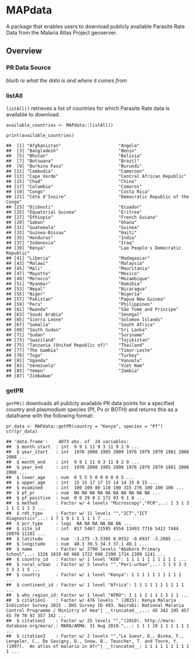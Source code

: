 MAPdata
=======

A package that enables users to download publicly available Parasite
Rate Data from the Malaria Atlas Project geoserver.

Overview
--------

### PR Data Source

*blurb re what the data is and where it comes from*

### listAll

`listAll()` retrieves a list of countries for which Parasite Rate data
is available to download.

    available_countries <- MAPdata::listAll()

    print(available_countries)

    ##  [1] "Afghanistan"                      "Angola"                          
    ##  [3] "Bangladesh"                       "Benin"                           
    ##  [5] "Bhutan"                           "Bolivia"                         
    ##  [7] "Botswana"                         "Brazil"                          
    ##  [9] "Burkina Faso"                     "Burundi"                         
    ## [11] "Cambodia"                         "Cameroon"                        
    ## [13] "Cape Verde"                       "Central African Republic"        
    ## [15] "Chad"                             "China"                           
    ## [17] "Colombia"                         "Comoros"                         
    ## [19] "Congo"                            "Costa Rica"                      
    ## [21] "Côte d'Ivoire"                    "Democratic Republic of the Congo"
    ## [23] "Djibouti"                         "Ecuador"                         
    ## [25] "Equatorial Guinea"                "Eritrea"                         
    ## [27] "Ethiopia"                         "French Guiana"                   
    ## [29] "Gabon"                            "Ghana"                           
    ## [31] "Guatemala"                        "Guinea"                          
    ## [33] "Guinea-Bissau"                    "Haiti"                           
    ## [35] "Honduras"                         "India"                           
    ## [37] "Indonesia"                        "Iraq"                            
    ## [39] "Kenya"                            "Lao People's Democratic Republic"
    ## [41] "Liberia"                          "Madagascar"                      
    ## [43] "Malawi"                           "Malaysia"                        
    ## [45] "Mali"                             "Mauritania"                      
    ## [47] "Mayotte"                          "Mexico"                          
    ## [49] "Morocco"                          "Mozambique"                      
    ## [51] "Myanmar"                          "Namibia"                         
    ## [53] "Nepal"                            "Nicaragua"                       
    ## [55] "Niger"                            "Nigeria"                         
    ## [57] "Pakistan"                         "Papua New Guinea"                
    ## [59] "Peru"                             "Philippines"                     
    ## [61] "Rwanda"                           "São Tomé and Príncipe"           
    ## [63] "Saudi Arabia"                     "Senegal"                         
    ## [65] "Sierra Leone"                     "Solomon Islands"                 
    ## [67] "Somalia"                          "South Africa"                    
    ## [69] "South Sudan"                      "Sri Lanka"                       
    ## [71] "Sudan"                            "Suriname"                        
    ## [73] "Swaziland"                        "Tajikistan"                      
    ## [75] "Tanzania (United Republic of)"    "Thailand"                        
    ## [77] "The Gambia"                       "Timor-Leste"                     
    ## [79] "Togo"                             "Turkey"                          
    ## [81] "Uganda"                           "Vanuatu"                         
    ## [83] "Venezuela"                        "Viet Nam"                        
    ## [85] "Yemen"                            "Zambia"                          
    ## [87] "Zimbabwe"

### getPR

`getPR()` downloads all publicly available PR data points for a
specified country and plasmodium species (Pf, Pv or BOTH) and returns
this as a dataframe with the following format:

    pr_data <- MAPdata::getPR(country = "Kenya", species = "Pf")
    str(pr_data)

    ## 'data.frame':    4073 obs. of  24 variables:
    ##  $ month_start  : int  9 9 1 11 9 3 11 9 2 9 ...
    ##  $ year_start   : int  1976 2008 1985 2009 1976 1979 1979 1981 2006 2008 ...
    ##  $ month_end    : int  9 9 1 11 9 3 11 9 2 9 ...
    ##  $ year_end     : int  1976 2008 1985 2009 1976 1979 1979 1981 2006 2008 ...
    ##  $ lower_age    : num  0 5 5 5 0 0 0 0 6 5 ...
    ##  $ upper_age    : int  15 15 17 17 15 14 14 15 8 15 ...
    ##  $ examined     : int  100 109 80 110 100 315 276 100 100 106 ...
    ##  $ pf_pr        : num  NA NA NA NA NA NA NA NA NA NA ...
    ##  $ pf_positive  : num  0 0 29 0 2 172 93 9 1 0 ...
    ##  $ method       : Factor w/ 4 levels "Microscopy","PCR",..: 1 3 1 3 1 1 1 1 1 3 ...
    ##  $ rdt_type     : Factor w/ 11 levels "","ICT","ICT diagnostics",..: 1 7 1 9 1 1 1 1 1 7 ...
    ##  $ pcr_type     : logi  NA NA NA NA NA NA ...
    ##  $ site_id      : int  817 5467 21595 4554 13493 7716 5413 7444 20970 11101 ...
    ##  $ latitude     : num  -3.175 -3.5395 0.0552 -0.6937 -3.2085 ...
    ##  $ longitude    : num  40.1 39.5 34.3 37.1 40.1 ...
    ##  $ name         : Factor w/ 2790 levels "Abakore Primary School",..: 1326 1819 60 468 1722 698 2390 1714 2389 1241 ...
    ##  $ country_id   : Factor w/ 1 level "KEN": 1 1 1 1 1 1 1 1 1 1 ...
    ##  $ rural_urban  : Factor w/ 5 levels "","Peri-urban",..: 3 1 5 3 3 3 3 3 1 5 ...
    ##  $ country      : Factor w/ 1 level "Kenya": 1 1 1 1 1 1 1 1 1 1 ...
    ##  $ continent_id : Factor w/ 1 level "Africa": 1 1 1 1 1 1 1 1 1 1 ...
    ##  $ who_region_id: Factor w/ 1 level "AFRO": 1 1 1 1 1 1 1 1 1 1 ...
    ##  $ citation1    : Factor w/ 476 levels " (2015). Kenya Malaria Indicator Survey 2015 . DHS Survey ID 493. Nairobi: National Malaria Control Programme / Ministry of Hea"| __truncated__,..: 45 342 195 457 45 70 70 93 357 342 ...
    ##  $ citation2    : Factor w/ 25 levels "","(2010). http://mara-database.org/mara/.: MARA/ARMA. 31 Aug 2010.",..: 1 1 1 10 1 1 1 1 1 1 ...
    ##  $ citation3    : Factor w/ 2 levels "","Le Sueur, D., Binka, F., Lengeler, C., De Savigny, D., Snow, B., Teuscher, T. and Toure, Y. (1997).  An atlas of malaria in Afr"| __truncated__: 1 1 1 1 1 1 1 1 1 1 ...
